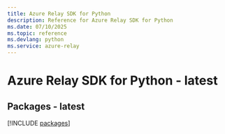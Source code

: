 ```yaml
---
title: Azure Relay SDK for Python
description: Reference for Azure Relay SDK for Python
ms.date: 07/10/2025
ms.topic: reference
ms.devlang: python
ms.service: azure-relay
---
```

# Azure Relay SDK for Python - latest
## Packages - latest
[!INCLUDE [packages](relay-index.md)]